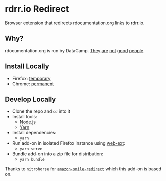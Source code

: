 # rdrr.io Redirect

Browser extension that redirects rdocumentation.org links to rdrr.io.

## Why?

rdocumentation.org is run by DataCamp. [They](https://www.buzzfeednews.com/article/daveyalba/datacamp-sexual-harassment-metoo-tech-startup) [are](https://www.businessinsider.com/datacamp-ceo-jonathan-cornelissen-leave-sexual-misconduct-allegation-2019-4?op=1) [not](https://www.vice.com/en/article/8xzn3v/datacamp-ceo-steps-down-after-sexual-misconduct-allegations-prompt-backlash) [good](https://www.noamross.net/2019/04/12/datacamp-sexual-assault/) [people](https://dnlmc.medium.com/dont-use-datacamp-ef04adcf1b7f).


## Install Locally
* Firefox: [temporary](https://developer.mozilla.org/en-US/Add-ons/WebExtensions/Temporary_Installation_in_Firefox)
* Chrome: [permanent](https://superuser.com/questions/247651/how-does-one-install-an-extension-for-chrome-browser-from-the-local-file-system/247654#247654)

## Develop Locally
* Clone the repo and `cd` into it
* Install tools:
	* [Node.js](https://nodejs.org/en/)
	* [Yarn](https://yarnpkg.com/en/)
* Install dependencies: 
	* `yarn`
* Run add-on in isolated Firefox instance using [web-ext](https://developer.mozilla.org/en-US/Add-ons/WebExtensions/Getting_started_with_web-ext):
	* `yarn serve`
* Bundle add-on into a zip file for distribution:
	* `yarn bundle`



Thanks to `nitrohorse` for [`amazon-smile-redirect`](https://gitlab.com/nitrohorse/amazon-smile-redirect) which this add-on is based on.
